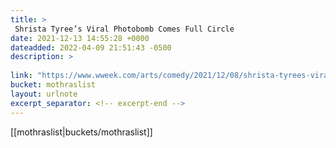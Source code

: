 ```yaml
---
title: > 
 Shrista Tyree’s Viral Photobomb Comes Full Circle
date: 2021-12-13 14:55:28 +0000
dateadded: 2022-04-09 21:51:43 -0500
description: > 
 
link: "https://www.wweek.com/arts/comedy/2021/12/08/shrista-tyrees-viral-photobomb-comes-full-circle/"
bucket: mothraslist
layout: urlnote
excerpt_separator: <!-- excerpt-end -->
--- 
```

 <!-- excerpt-end -->[[mothraslist|buckets/mothraslist]]

